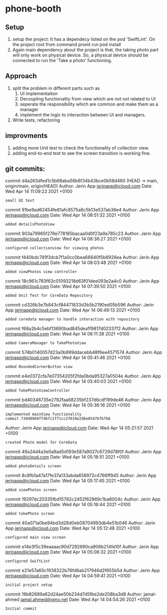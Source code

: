 # phone-booth

## Setup
1. setup the project: It has a dependecy listed on the pod 'SwiftLint'. On the project root from command promt run 
pod install
2. Again main dependency about the project is that, the taking photo part will only work on physical device. So, a physical device should be connected to run the 'Take a photo' functioning.

## Approach
1. split the problem in different parts such as
    1. UI implementaiton
    2. Decoupling functionality from view which are not not related to UI
    3. seperate the responsibility which are common and make them as a manager
    4. implement the logic to interaction between UI and managers.
3. Write tests, refactoring


## improvments
1. adding more Unit test to check the functionality of collection view.
2. adding end-to-end test to see the screen transition is working fine.

## git commits:

commit d4a263dfed1c5b68aba56b6f34b43bce0b58d460 (HEAD -> main, origin/main, origin/HEAD)
Author: Jerin App <jerinapp@icloud.com>
Date:   Wed Apr 14 11:09:22 2021 +0100

    small UI test

commit 91be9ad62454fe81afc8575a8c5b13e537ab36e4
Author: Jerin App <jerinapp@icloud.com>
Date:   Wed Apr 14 08:51:32 2021 +0100

    added detailsPhotoView

commit 903a79965f276e778185bacaa0d0f23a9a785c23
Author: Jerin App <jerinapp@icloud.com>
Date:   Wed Apr 14 08:36:27 2021 +0100

    configured collectionview for viewing photos

commit f440bdc781f3dcb7f1a0cc0bea66640f5b8926ea
Author: Jerin App <jerinapp@icloud.com>
Date:   Wed Apr 14 08:03:48 2021 +0100

    added viewPhotos view controller

commit 18c961c783f63c01093218d63f01dee093e2a4c0
Author: Jerin App <jerinapp@icloud.com>
Date:   Wed Apr 14 07:39:50 2021 +0100

    added Unit Test for CoreData Repository

commit cd326b3e7b843cf84471833d3b5b2190ed05b596
Author: Jerin App <jerinapp@icloud.com>
Date:   Wed Apr 14 06:49:13 2021 +0100

    added coredata manager to handle interaction with repository

commit f68a2b4c5ebf13690bad845dea1f9817d02337f2
Author: Jerin App <jerinapp@icloud.com>
Date:   Wed Apr 14 06:11:38 2021 +0100

    added CameraManager to TakePhotoView

commit 574b0140057d23a0b899ddacebb48f6ee4571574
Author: Jerin App <jerinapp@icloud.com>
Date:   Wed Apr 14 05:41:46 2021 +0100

    added RoundedCornerButton view

commit e4e0372cfa7e07354205f2fda0bda95327a0504e
Author: Jerin App <jerinapp@icloud.com>
Date:   Wed Apr 14 05:40:03 2021 +0100

    added TakePhotoViewController

commit bd40346735e2782faa68235bf237d6cdf199de46
Author: Jerin App <jerinapp@icloud.com>
Date:   Wed Apr 14 05:36:16 2021 +0100

    implemented mainView functionality
    commit 739d09d4ffd6fc1ff1cc2f619e2d6e0547bfbfb6
Author: Jerin App <jerinapp@icloud.com>
Date:   Wed Apr 14 05:21:57 2021 +0100

    created Photo model for CoreData

commit 49a24d4a3e0a9ad5d193e587a9027c6729d78f0f
Author: Jerin App <jerinapp@icloud.com>
Date:   Wed Apr 14 05:18:51 2021 +0100

    added photoDetails screen

commit 8c8fb1a47a17fe37a133abda658972c4766ff945
Author: Jerin App <jerinapp@icloud.com>
Date:   Wed Apr 14 05:17:45 2021 +0100

    added viewPhotos screen

commit 19297dc20335fbd15782c2452f62869c1ba8004c
Author: Jerin App <jerinapp@icloud.com>
Date:   Wed Apr 14 05:16:44 2021 +0100

    added takePhoto screen

commit 40a071a0be94bd3d28d0eb08704993db4e51b046
Author: Jerin App <jerinapp@icloud.com>
Date:   Wed Apr 14 05:12:48 2021 +0100

    configured main view screen

commit e14e3f5c39eaaaac90d7292690ca906b214fe10f
Author: Jerin App <jerinapp@icloud.com>
Date:   Wed Apr 14 05:06:32 2021 +0100

    configured SwiftLint

commit e21e57a60c1938322b76fd6ab217946d2f655b5d
Author: Jerin App <jerinapp@icloud.com>
Date:   Wed Apr 14 04:59:41 2021 +0100

    initial project setup

commit 19b82689a62d24ae50b234d7d5fbe2de208ba3d8
Author: jamal-ahmed <jamal.ahmed@gmx.net>
Date:   Wed Apr 14 04:54:26 2021 +0100

    Initial commit
